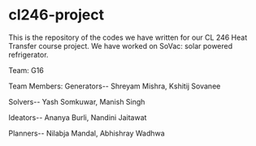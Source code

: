 # cl246-project

This is the repository of the codes we have written for our CL 246 Heat Transfer course project.
We have worked on SoVac: solar powered refrigerator.

Team: G16

Team Members:
Generators-- Shreyam Mishra, Kshitij Sovanee


Solvers-- Yash Somkuwar, Manish Singh


Ideators-- Ananya Burli, Nandini Jaitawat


Planners-- Nilabja Mandal, Abhishray Wadhwa


